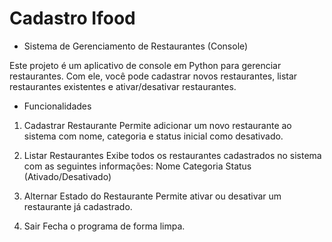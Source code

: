 # Cadastro Ifood

- Sistema de Gerenciamento de Restaurantes (Console)

Este projeto é um aplicativo de console em Python para gerenciar restaurantes.
Com ele, você pode cadastrar novos restaurantes, listar restaurantes existentes e ativar/desativar restaurantes.

- Funcionalidades

1. Cadastrar Restaurante
Permite adicionar um novo restaurante ao sistema com nome, categoria e status inicial como desativado.

2. Listar Restaurantes
Exibe todos os restaurantes cadastrados no sistema com as seguintes informações:
Nome
Categoria
Status (Ativado/Desativado)

3. Alternar Estado do Restaurante
Permite ativar ou desativar um restaurante já cadastrado.

4. Sair
Fecha o programa de forma limpa.
